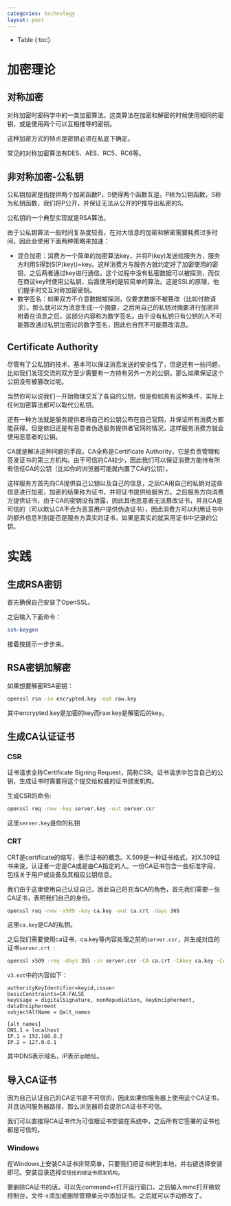 ```yaml
---
categories: technology
layout: post
---
```


- Table
{:toc}
# 加密理论

## 对称加密

对称加密时密码学中的一类加密算法。这类算法在加密和解密的时候使用相同的密钥，或是使用两个可以互相推导的密钥。

这种加密方式的特点是密钥必须在私底下确定。

常见的对称加密算法有DES、AES、RC5、RC6等。

## 非对称加密-公私钥

公私钥加密是指提供两个加密函数P，S使得两个函数互逆。P称为公钥函数，S称为私钥函数，我们将P公开，并保证无法从公开的P推导出私密的S。

公私钥的一个典型实现就是RSA算法。

由于公私钥算法一般时间复杂度较高，在对大信息的加密和解密需要耗费过多时间，因此会使用下面两种策略来加速：

- 混合加密：消费方一个简单的加密算法key，并将P(key)发送给服务方，服务方利用S得到S(P(key))=key。这样消费方与服务方就约定好了加密使用的密钥，之后两者通过key进行通信。这个过程中没有私密数据可以被探测，而仅在商议key时使用公私钥，后面使用的是较简单的算法。这是SSL的原理，他们握手时交互对称加密密钥。
- 数字签名：如果双方不介意数据被探测，仅要求数据不被篡改（比如付款请求）。那么就可以为消息生成一个摘要，之后用自己的私钥对摘要进行加密并附着在消息之后，这部分内容称为数字签名。由于没有私钥只有公钥的人不可能篡改通过私钥加密过的数字签名，因此也自然不可能篡改消息。

## Certificate Authority

尽管有了公私钥的技术，基本可以保证消息发送的安全性了，但是还有一些问题，比如我们发现交流的双方至少需要有一方持有另外一方的公钥。那么如果保证这个公钥没有被篡改过呢。

当然你可以说我们一开始物理交互了各自的公钥，但是假如真有这种条件，实际上任何加密算法都可以取代公私钥。

还有一种方法就是服务提供者将自己的公钥公布在自己官网，并保证所有消费方都能获得。但是依旧还是有恶意者伪造服务提供者官网的情况，这样服务消费方就会使用恶意者的公钥。

CA就是解决这种问题的手段。CA全称是Certificate Authority，它是负责管理和签发证书的第三方机构。由于可信的CA较少，因此我们可以保证消费方能持有所有信任CA的公钥（比如你的浏览器可能就内置了CA的公钥）。

这样服务方首先向CA提供自己公钥以及自己的信息，之后CA用自己的私钥对这些信息进行加密，加密的结果称为证书，并将证书提供给服务方。之后服务方向消费方提供证书，由于CA的密钥没有泄露，因此其他恶意者无法篡改证书，并且CA是可信的（可以默认CA不会为恶意用户提供伪造证书），因此消费方可以利用证书中的额外信息判别是否是服务方真实的证书，如果是真实的就采用证书中记录的公钥。

# 实践

## 生成RSA密钥

首先确保自己安装了OpenSSL。

之后输入下面命令：

```sh
ssh-keygen
```

接着按提示一步步来。

## RSA密钥加解密

如果想要解密RSA密钥：

```sh
openssl rsa -in encrypted.key -out raw.key
```

其中encrypted.key是加密的key而raw.key是解密后的key。



## 生成CA认证证书

### CSR

证书请求全称Certificate Signing Request，简称CSR。证书请求中包含自己的公钥，生成证书时需要将这个提交给权威的证书颁发机构。

生成CSR的命令:

```sh
openssl req -new -key server.key -out server.csr
```

这里`server.key`是你的私钥

### CRT

CRT是certificate的缩写，表示证书的概念。X.509是一种证书格式，对X.509证书来说，认证者一定是CA或是由CA指定的人。一份CA证书包含一些标准字段，包括关于用户或设备及其相应公钥信息。

我们由于这里使用自己认证自己，因此自己将充当CA的角色，首先我们需要一张CA证书，表明我们自己的身份。

```sh
openssl req -new -x509 -key ca.key -out ca.crt -days 365
```

这里`ca.key`是CA的私钥。

之后我们需要使用ca证书，ca.key等内容处理之前的`server.csr`，并生成对应的证书`server.crt `: 

```sh
openssl x509 -req -days 365 -in server.csr -CA ca.crt -CAkey ca.key -CAcreateserial -out server.crt -sha256 -extfile v3.ext
```

`v3.ext`中的内容如下：

```properties
authorityKeyIdentifier=keyid,issuer
basicConstraints=CA:FALSE
keyUsage = digitalSignature, nonRepudiation, keyEncipherment, dataEncipherment
subjectAltName = @alt_names

[alt_names]
DNS.1 = localhost
IP.1 = 192.168.0.2
IP.2 = 127.0.0.1
```

其中DNS表示域名，IP表示ip地址。

## 导入CA证书

因为自己认证自己的CA证书是不可信的，因此如果你服务器上使用这个CA证书，并且访问服务器路径，那么浏览器将会提示CA证书不可信。

我们可以直接将CA证书作为可信根证书安装在系统中，之后所有它签署的证书也都是可信的。

### Windows

在Windows上安装CA证书非常简单，只要我们把证书拷到本地，并右键选择安装即可。安装目录选择`受信任的根证书颁发机构`。

要删除CA证书的话，可以先command+r打开运行窗口，之后输入mmc打开微软控制台，文件->添加或删除管理单元中添加证书。之后就可以手动修改了。